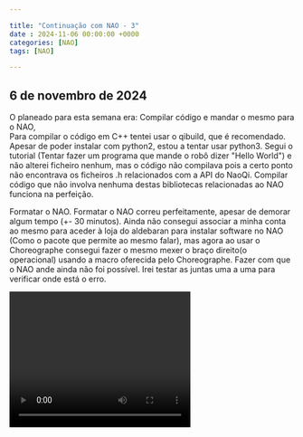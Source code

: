 ```yaml
---

title: "Continuação com NAO - 3"
date : 2024-11-06 00:00:00 +0000
categories: [NAO]
tags: [NAO]

---
```


## 6 de novembro de 2024

O planeado para esta semana era:
  Compilar código e mandar o mesmo para o NAO,  
      Para compilar o código em C++ tentei usar o qibuild, que é recomendado. Apesar de poder instalar com python2, estou a tentar usar python3.
      Segui o tutorial (Tentar fazer um programa que mande o robô dizer "Hello World") e não alterei ficheiro nenhum, mas o código não compilava pois a certo ponto não encontrava os ficheiros .h relacionados com a API do NaoQi.
      Compilar código que não involva nenhuma destas bibliotecas relacionadas ao NAO funciona na perfeição.


  Formatar o NAO.
    Formatar o NAO correu perfeitamente, apesar de demorar algum tempo (+- 30 minutos). Ainda não consegui associar a minha conta ao mesmo para aceder à loja do aldebaran para instalar software no NAO (Como o pacote que permite ao mesmo falar), mas agora ao usar o Choreographe consegui fazer o mesmo mexer o braço direito(o operacional) usando a macro oferecida pelo Choreographe. 
    Fazer com que o NAO ande ainda não foi possível. Irei testar as juntas uma a uma para verificar onde está o erro.

<video width="320" height="240" controls>
  <source src="../../assets/videos/NAO-Braço.mov" type="video/mp4">
</video>


